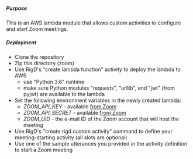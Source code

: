 ##### Purpose
This is an AWS lambda module that allows custom activities to configure and start Zoom meetings.
##### Deployment
- Clone the repository
- Zip this directory (zoom)
- Use RigD's "create lambda function" activity to deploy the lambda to AWS 
    - use "Python 3.6" runtime
    - make sure Python modules "requests", "urllib", and "jwt" (from pyjwt) are available to the lambda     
- Set the following environment variables in the newly created lambda:
    - *ZOOM_API_KEY* - available [from Zoom](https://support.zoom.us/hc/en-us/community/posts/115010739366-How-to-find-API-Key-API-Secret-)
    - *ZOOM_API_SECRET* - available [from Zoom](https://support.zoom.us/hc/en-us/community/posts/115010739366-How-to-find-API-Key-API-Secret-)
    - *ZOOM_UID* - the e-mail ID of the Zoom account that will host the meeting
- Use RigD's "create rigd custom activity" command to define your meeting-starting activity (all slots are optional)
- Use one of the sample utterances you provided in the activity definition to start a Zoom meeting
